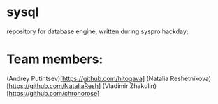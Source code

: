 # sysql
repository for database engine, written during syspro hackday;
# Team members:
(Andrey Putintsev)[https://github.com/hitogava]
(Natalia Reshetnikova)[https://github.com/NataliaResh]
(Vladimir Zhakulin)[https://github.com/chronorose]
